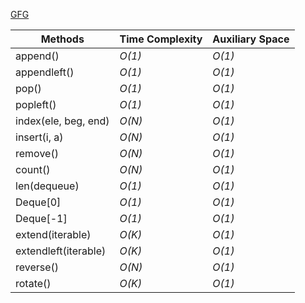 [GFG](https://www.geeksforgeeks.org/deque-in-python/)


|Methods|Time Complexity|Auxiliary Space|
|---|---|---|
|append()|_O(1)_|_O(1)_|
|appendleft()|_O(1)_|_O(1)_|
|pop()|_O(1)_|_O(1)_|
|popleft()|_O(1)_|_O(1)_|
|index(ele, beg, end)|_O(N)_|_O(1)_|
|insert(i, a)|_O(N)_|_O(1)_|
|remove()|_O(N)_|_O(1)_|
|count()|_O(N)_|_O(1)_|
|len(dequeue)|_O(1)_|_O(1)_|
|Deque[0]|_O(1)_|_O(1)_|
|Deque[-1]|_O(1)_|_O(1)_|
|extend(iterable)|_O(K)_|_O(1)_|
|extendleft(iterable)|_O(K)_|_O(1)_|
|reverse()|_O(N)_|_O(1)_|
|rotate()|_O(K)_|_O(1)_|
